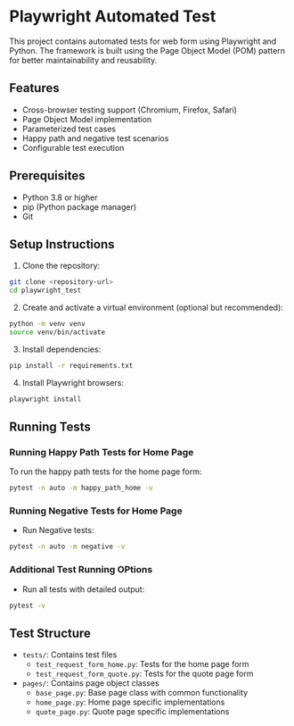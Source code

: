 # Playwright Automated Test

This project contains automated tests for web form using Playwright and Python. The framework is built using the Page Object Model (POM) pattern for better maintainability and reusability.

## Features

- Cross-browser testing support (Chromium, Firefox, Safari)
- Page Object Model implementation
- Parameterized test cases
- Happy path and negative test scenarios
- Configurable test execution

## Prerequisites

- Python 3.8 or higher
- pip (Python package manager)
- Git

## Setup Instructions

1. Clone the repository:
```bash
git clone <repository-url>
cd playwright_test
```

2. Create and activate a virtual environment (optional but recommended):
```bash
python -m venv venv
source venv/bin/activate 
```

3. Install dependencies:
```bash
pip install -r requirements.txt
```

4. Install Playwright browsers:
```bash
playwright install
```

## Running Tests

### Running Happy Path Tests for Home Page

To run the happy path tests for the home page form:

```bash
pytest -n auto -m happy_path_home -v
```

### Running Negative Tests for Home Page

- Run Negative tests:
```bash
pytest -n auto -m negative -v
```

### Additional Test Running OPtions

- Run all tests with detailed output:
```bash
pytest -v
```

## Test Structure

- `tests/`: Contains test files
  - `test_request_form_home.py`: Tests for the home page form
  - `test_request_form_quote.py`: Tests for the quote page form
- `pages/`: Contains page object classes
  - `base_page.py`: Base page class with common functionality
  - `home_page.py`: Home page specific implementations
  - `quote_page.py`: Quote page specific implementations

